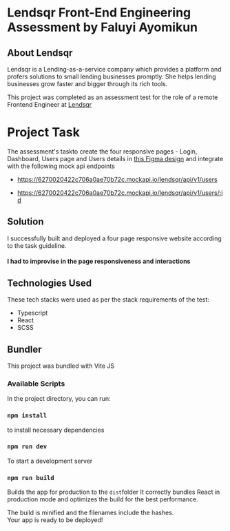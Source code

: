 # Lendsqr Front-End Engineering Assessment by Faluyi Ayomikun

## About Lendsqr 
Lendsqr is a Lending-as-a-service company which provides a platform and profers solutions to small lending businesses promptly.
She helps lending businesses grow faster and bigger through its rich tools.

This project was completed as an assessment test for the role of a remote Frontend Engineer at [Lendsqr](https://www.lendsqr.com/)

# Project Task
The assessment's taskto create the four responsive pages - Login, Dashboard, Users page and Users details in [this Figma design](https://www.figma.com/file/ZKILoCoIoy1IESdBpq3GNC/Frontend-Testing?node-id=5530%3A0) and integrate with the following mock api endpoints

* https://6270020422c706a0ae70b72c.mockapi.io/lendsqr/api/v1/users

* https://6270020422c706a0ae70b72c.mockapi.io/lendsqr/api/v1/users/:id




## Solution

I successfully built and deployed a four page responsive website according to the task guideline.
#### I had to improvise in the page responsiveness and interactions

## Technologies Used
These tech stacks were used as per the stack requirements of the test:
* Typescript
* React
* SCSS


## Bundler

This project was bundled with Vite JS

### Available Scripts

In the project directory, you can run:

### `npm install`
to install necessary dependencies
### `npm run dev`

To start a development server

### `npm run build`

Builds the app for production to the `dist`folder
It correctly bundles React in production mode and optimizes the build for the best performance.

The build is minified and the filenames include the hashes.\
Your app is ready to be deployed!


